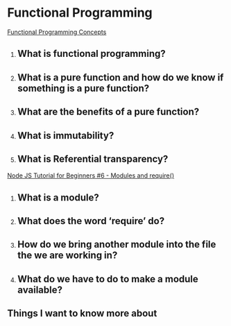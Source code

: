 # Functional Programming
[Functional Programming Concepts](https://medium.com/the-renaissance-developer/concepts-of-functional-programming-in-javascript-6bc84220d2aa)

1. What is functional programming?
    - 

2. What is a pure function and how do we know if something is a pure function?
    - 

3. What are the benefits of a pure function?
    - 

4. What is immutability?
    - 
    
5. What is Referential transparency?
    - 

[Node JS Tutorial for Beginners #6 - Modules and require()](https://www.youtube.com/watch?v=xHLd36QoS4k)

1. What is a module?
    - 

2. What does the word ‘require’ do?
    - 
 
3. How do we bring another module into the file the we are working in?
    - 

4. What do we have to do to make a module available?
    - 

## Things I want to know more about